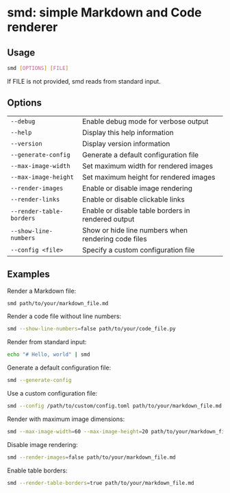 # smd: simple Markdown and Code renderer

## Usage

```bash
smd [OPTIONS] [FILE]
```

If FILE is not provided, smd reads from standard input.

## Options

|                          |                                                     |
| ------------------------ | --------------------------------------------------- |
| `--debug`                | Enable debug mode for verbose output                |
| `--help`                 | Display this help information                       |
| `--version`              | Display version information                         |
| `--generate-config`      | Generate a default configuration file               |
| `--max-image-width`      | Set maximum width for rendered images               |
| `--max-image-height`     | Set maximum height for rendered images              |
| `--render-images`        | Enable or disable image rendering                   |
| `--render-links`         | Enable or disable clickable links                   |
| `--render-table-borders` | Enable or disable table borders in rendered output  |
| `--show-line-numbers`    | Show or hide line numbers when rendering code files |
| `--config <file>`        | Specify a custom configuration file                 |

## Examples

Render a Markdown file:

```bash
smd path/to/your/markdown_file.md
```

Render a code file without line numbers:

```bash
smd --show-line-numbers=false path/to/your/code_file.py
```

Render from standard input:

```bash
echo "# Hello, world" | smd
```

Generate a default configuration file:

```bash
smd --generate-config
```

Use a custom configuration file:

```bash
smd --config /path/to/custom/config.toml path/to/your/markdown_file.md
```

Render with maximum image dimensions:

```bash
smd --max-image-width=60 --max-image-height=20 path/to/your/markdown_file.md
```

Disable image rendering:

```bash
smd --render-images=false path/to/your/markdown_file.md
```

Enable table borders:

```bash
smd --render-table-borders=true path/to/your/markdown_file.md
```
